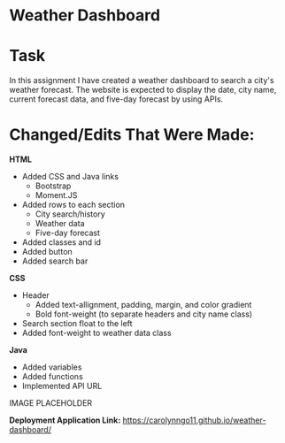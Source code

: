 # Weather Dashboard

# Task
In this assignment I have created a weather dashboard to search a city's weather forecast. The website is expected to display the date, city name, current forecast data, and five-day forecast by using APIs.

# Changed/Edits That Were Made:

**HTML**
- Added CSS and Java links
    - Bootstrap
    - Moment.JS
- Added rows to each section
    - City search/history
    - Weather data
    - Five-day forecast
- Added classes and id
- Added button
- Added search bar

**CSS**
- Header
    - Added text-allignment, padding, margin, and color gradient
    - Bold font-weight (to separate headers and city name class)
- Search section float to the left
- Added font-weight to weather data class

**Java**
- Added variables
- Added functions
- Implemented API URL

IMAGE PLACEHOLDER

**Deployment Application Link:** https://carolynngo11.github.io/weather-dashboard/